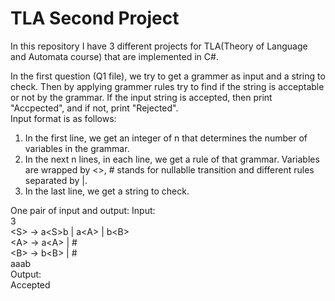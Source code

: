 # TLA Second Project
In this repository I have 3 different projects for TLA(Theory of Language and Automata course) that are implemented in C#.  

In the first question (Q1 file), we try to get a grammer as input and a string to check. Then by applying grammer rules try to find if the string is acceptable or not by the grammar. If the input string is accepted, then print "Accpected", and if not, print "Rejected".  
Input format is as follows:  
1. In the first line, we get an integer of n that determines the number of variables in the grammar.  
2. In the next n lines, in each line, we get a rule of that grammar. Variables are wrapped by <>, # stands for nullablle transition and different rules separated by |.  
3. In the last line, we get a string to check.  

One pair of input and output:
Input:  
3  
&lt;S&gt; -> a&lt;S&gt;b | a&lt;A&gt; | b&lt;B&gt;  
&lt;A&gt; -> a&lt;A&gt; | #  
&lt;B&gt; -> b&lt;B&gt; | #   
aaab  
Output:  
Accepted  